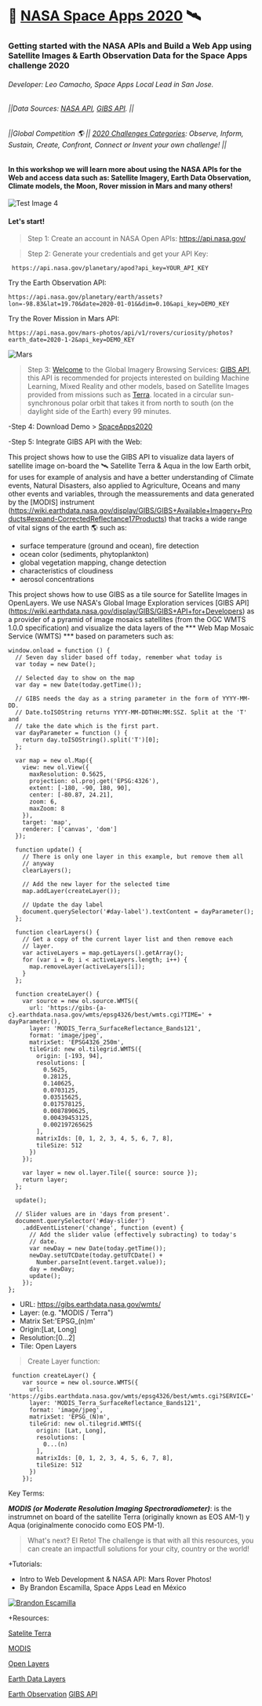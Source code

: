 # 🤖 [NASA Space Apps 2020](https://2020.spaceappschallenge.org/locations/san-jose/event) 🛰️ 
### Getting started with the NASA APIs and Build a Web App using Satellite Images & Earth Observation Data for the Space Apps challenge 2020
###### Developer: Leo Camacho, Space Apps Local Lead in San Jose.
###### ||Data Sources: [NASA API](https://api.nasa.gov/), [GIBS API](https://wiki.earthdata.nasa.gov/display/GIBS/GIBS+API+for+Developers). ||
###### ||Global Competition 🌎 || [2020 Challenges Categories](https://2020.spaceappschallenge.org/challenges/): Observe, Inform, Sustain, Create, Confront, Connect or Invent your own challenge! ||

#### In this workshop we will learn more about using the NASA APIs for the Web and access data such as: Satellite Imagery, Earth Data Observation, Climate models, the Moon, Rover mission in Mars and many others! 

![Test Image 4](https://github.com/leoaiassistant/NASA_GIBS/blob/master/IMG/model.png)

#### Let's start!

> Step 1: Create an account in NASA Open APIs: https://api.nasa.gov/

> Step 2: Generate your credentials and get your API Key:

```
 https://api.nasa.gov/planetary/apod?api_key=YOUR_API_KEY
```
Try the Earth Observation API:
```
https://api.nasa.gov/planetary/earth/assets?lon=-98.83&lat=19.70&date=2020-01-01&&dim=0.10&api_key=DEMO_KEY
```

Try the Rover Mission in Mars API:
```
https://api.nasa.gov/mars-photos/api/v1/rovers/curiosity/photos?earth_date=2020-1-2&api_key=DEMO_KEY
```

![Mars](https://github.com/leoaiassistant/NASA_APIs/blob/master/IMG/MARS.jpg) 
> Step 3: [Welcome](sM9dReXlARhfcp9ctZGxUt8wItACbqJTLMCW3YiI) to the Global Imagery Browsing Services: [GIBS API](https://earthdata.nasa.gov/eosdis/science-system-description/eosdis-components/gibs), this API is recommended for projects interested on building Machine Learning, Mixed Reality and other models, based on Satellite Images provided from missions such as [Terra](https://www.nasa.gov/mission_pages/terra/spacecraft/index.html). located in a circular sun-synchronous polar orbit that takes it from north to south (on the daylight side of the Earth) every 99 minutes.

-Step 4: Download Demo > [SpaceApps2020](https://github.com/leoaiassistant/NASA_APIs_SpaceApps2020/)


-Step 5: Integrate GIBS API with the Web:
 
This project shows how to use the GIBS API to visualize data layers of satellite image on-board the 🛰️ Satellite Terra & Aqua in the low Earth orbit, for uses for example of analysis and have a better understanding of Climate events, Natural Disasters, also applied to Agriculture, Oceans and many other events and variables, through the meassurements and data generated by the [MODIS] instrument (https://wiki.earthdata.nasa.gov/display/GIBS/GIBS+Available+Imagery+Products#expand-CorrectedReflectance17Products) that tracks a wide range of vital signs of the earth 🌎  such as:

- surface temperature (ground and ocean), fire detection
- ocean color (sediments, phytoplankton)
- global vegetation mapping, change detection
- characteristics of cloudiness
- aerosol concentrations

This project shows how to use GIBS as a tile source for Satellite Images in OpenLayers.
We use NASA's Global Image Exploration services [GIBS API] (https://wiki.earthdata.nasa.gov/display/GIBS/GIBS+API+for+Developers) as a provider of a pyramid of image mosaics satellites (from the OGC WMTS 1.0.0 specification) and visualize the data layers of the *** Web Map Mosaic Service (WMTS) *** based on parameters such as:
```
window.onload = function () {
  // Seven day slider based off today, remember what today is
  var today = new Date();

  // Selected day to show on the map
  var day = new Date(today.getTime());

  // GIBS needs the day as a string parameter in the form of YYYY-MM-DD.
  // Date.toISOString returns YYYY-MM-DDTHH:MM:SSZ. Split at the 'T' and
  // take the date which is the first part.
  var dayParameter = function () {
    return day.toISOString().split('T')[0];
  };

  var map = new ol.Map({
    view: new ol.View({
      maxResolution: 0.5625,
      projection: ol.proj.get('EPSG:4326'),
      extent: [-180, -90, 180, 90],
      center: [-80.87, 24.21],
      zoom: 6,
      maxZoom: 8
    }),
    target: 'map',
    renderer: ['canvas', 'dom']
  });

  function update() {
    // There is only one layer in this example, but remove them all
    // anyway
    clearLayers();

    // Add the new layer for the selected time
    map.addLayer(createLayer());

    // Update the day label
    document.querySelector('#day-label').textContent = dayParameter();
  };

  function clearLayers() {
    // Get a copy of the current layer list and then remove each
    // layer.
    var activeLayers = map.getLayers().getArray();
    for (var i = 0; i < activeLayers.length; i++) {
      map.removeLayer(activeLayers[i]);
    }
  };

  function createLayer() {
    var source = new ol.source.WMTS({
      url: 'https://gibs-{a-c}.earthdata.nasa.gov/wmts/epsg4326/best/wmts.cgi?TIME=' + dayParameter(),
      layer: 'MODIS_Terra_SurfaceReflectance_Bands121',
      format: 'image/jpeg',
      matrixSet: 'EPSG4326_250m',
      tileGrid: new ol.tilegrid.WMTS({
        origin: [-193, 94],
        resolutions: [
          0.5625,
          0.28125,
          0.140625,
          0.0703125,
          0.03515625,
          0.017578125,
          0.0087890625,
          0.00439453125,
          0.002197265625
        ],
        matrixIds: [0, 1, 2, 3, 4, 5, 6, 7, 8],
        tileSize: 512
      })
    });

    var layer = new ol.layer.Tile({ source: source });
    return layer;
  };

  update();

  // Slider values are in 'days from present'.
  document.querySelector('#day-slider')
    .addEventListener('change', function (event) {
      // Add the slider value (effectively subracting) to today's
      // date.
      var newDay = new Date(today.getTime());
      newDay.setUTCDate(today.getUTCDate() +
        Number.parseInt(event.target.value));
      day = newDay;
      update();
    });
};
```


- URL: https://gibs.earthdata.nasa.gov/wmts/
- Layer: (e.g. "MODIS / Terra")
- Matrix Set:'EPSG_(n)m'
- Origin:[Lat, Long]
- Resolution:[0...2]
- Tile: Open Layers

> Create Layer function:

```
 function createLayer() {
    var source = new ol.source.WMTS({
      url: 'https://gibs.earthdata.nasa.gov/wmts/epsg4326/best/wmts.cgi?SERVICE='
      layer: 'MODIS_Terra_SurfaceReflectance_Bands121',
      format: 'image/jpeg',
      matrixSet: 'EPSG_(N)m',
      tileGrid: new ol.tilegrid.WMTS({
        origin: [Lat, Long],
        resolutions: [
          0...(n)
        ],
        matrixIds: [0, 1, 2, 3, 4, 5, 6, 7, 8],
        tileSize: 512
      })
    });
```

Key Terms:

***MODIS (or Moderate Resolution Imaging Spectroradiometer)***: is the instrumnet on board of the satellite Terra (originally known as EOS AM-1) y Aqua (originalmente conocido como EOS PM-1). 


> What's next? El Reto!
The challenge is that with all this resources, you can create an impactfull solutions for your city, country or the world!

+Tutorials:
- Intro to Web Development & NASA API: Mars Rover Photos!
- By Brandon Escamilla, Space Apps Lead en México

[![Brandon Escamilla](https://img.youtube.com/vi/KcyGr_onNiM/1.jpg)](https://youtu.be/KcyGr_onNiM)

+Resources:

[Satelite Terra](https://terra.nasa.gov/about/terra-instruments/modis)

[MODIS](https://modis.gsfc.nasa.gov/data/)
 
[Open Layers](https://openlayers.org/)

[Earth Data Layers](https://wiki.earthdata.nasa.gov/display/GIBS/GIBS+Available+Imagery+Products#expand-CorrectedReflectance17Products)
 
[Earth Observation](https://earthdata.nasa.gov/earth-observation-data/near-real-time/download-nrt-data/modis-nrt
)
[GIBS API](https://wiki.earthdata.nasa.gov/display/GIBS/GIBS+API+for+Developers#GIBSAPIforDevelopers-ImageryAPI/Services)
